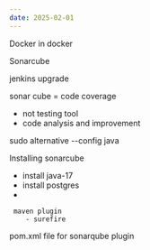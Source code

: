 ```yaml
---
date: 2025-02-01
---
```

Docker in docker

Sonarcube

jenkins upgrade

sonar cube = code coverage
 - not testing tool
 - code analysis and improvement


sudo alternative --config java


Installing sonarcube
 - install java-17
 - install postgres
 -

     maven plugin
        - surefire

pom.xml file for sonarqube plugin